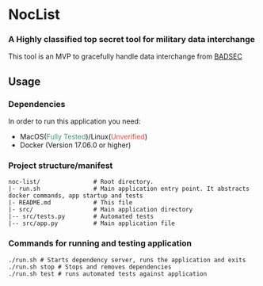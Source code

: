 # NocList

### A Highly classified top secret tool for military data interchange
This tool is an MVP to gracefully handle data interchange from [BADSEC](https://homework.adhoc.team/noclist/) 


## Usage

### Dependencies

In order to run this application you need:
- MacOS(<span style="color:#3D9970">Fully Tested</span>)/Linux(<span style="color:#FF4136">Unverified</span>)
- Docker (Version 17.06.0 or higher)


### Project structure/manifest

```
noc-list/               # Root directory.
|- run.sh               # Main application entry point. It abstracts docker commands, app startup and tests
|- README.md            # This file
|- src/                 # Main application directory
|-- src/tests.py        # Automated tests
|-- src/app.py          # Main application file
```

### Commands for running and testing application

```shell
./run.sh # Starts dependency server, runs the application and exits
./run.sh stop # Stops and removes dependencies
./run.sh test # runs automated tests against application
```
